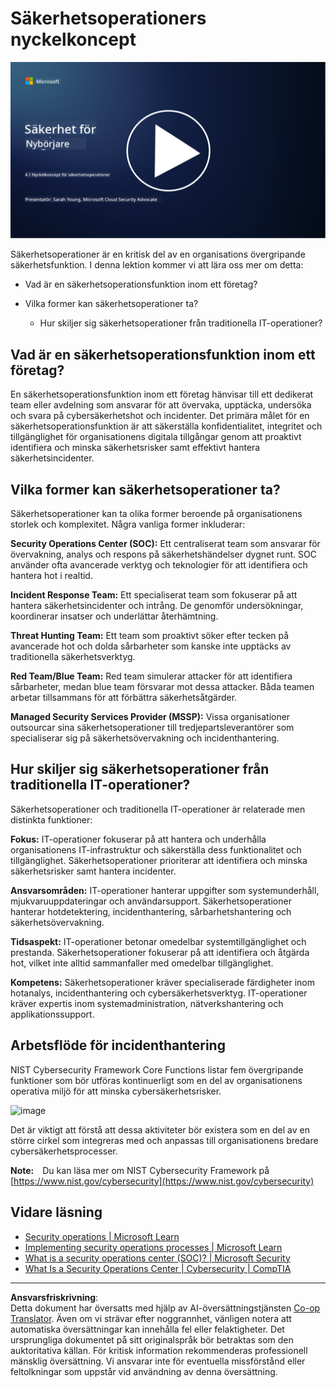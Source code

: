 <!--
CO_OP_TRANSLATOR_METADATA:
{
  "original_hash": "6a55b31df9eebf550d040cef0ef7dff3",
  "translation_date": "2025-09-04T02:03:03+00:00",
  "source_file": "4.1 SecOps key concepts.md",
  "language_code": "sv"
}
-->
# Säkerhetsoperationers nyckelkoncept

[![Titta på videon](../../translated_images/4-1_placeholder.0123f726051a7b9662e6dfa95b10962cbe64c002cde9640da84711fd8d3df642.sv.png)](https://learn-video.azurefd.net/vod/player?id=6a1cf511-89e0-493a-8ef9-91c458200266)

Säkerhetsoperationer är en kritisk del av en organisations övergripande säkerhetsfunktion. I denna lektion kommer vi att lära oss mer om detta:

 - Vad är en säkerhetsoperationsfunktion inom ett företag?
   
 - Vilka former kan säkerhetsoperationer ta?
   
   - Hur skiljer sig säkerhetsoperationer från traditionella IT-operationer?

## Vad är en säkerhetsoperationsfunktion inom ett företag?

En säkerhetsoperationsfunktion inom ett företag hänvisar till ett dedikerat team eller avdelning som ansvarar för att övervaka, upptäcka, undersöka och svara på cybersäkerhetshot och incidenter. Det primära målet för en säkerhetsoperationsfunktion är att säkerställa konfidentialitet, integritet och tillgänglighet för organisationens digitala tillgångar genom att proaktivt identifiera och minska säkerhetsrisker samt effektivt hantera säkerhetsincidenter.

## Vilka former kan säkerhetsoperationer ta?

Säkerhetsoperationer kan ta olika former beroende på organisationens storlek och komplexitet. Några vanliga former inkluderar:

**Security Operations Center (SOC):** Ett centraliserat team som ansvarar för övervakning, analys och respons på säkerhetshändelser dygnet runt. SOC använder ofta avancerade verktyg och teknologier för att identifiera och hantera hot i realtid.

**Incident Response Team:** Ett specialiserat team som fokuserar på att hantera säkerhetsincidenter och intrång. De genomför undersökningar, koordinerar insatser och underlättar återhämtning.

**Threat Hunting Team:** Ett team som proaktivt söker efter tecken på avancerade hot och dolda sårbarheter som kanske inte upptäcks av traditionella säkerhetsverktyg.

**Red Team/Blue Team:** Red team simulerar attacker för att identifiera sårbarheter, medan blue team försvarar mot dessa attacker. Båda teamen arbetar tillsammans för att förbättra säkerhetsåtgärder.

**Managed Security Services Provider (MSSP):** Vissa organisationer outsourcar sina säkerhetsoperationer till tredjepartsleverantörer som specialiserar sig på säkerhetsövervakning och incidenthantering.

## Hur skiljer sig säkerhetsoperationer från traditionella IT-operationer?

Säkerhetsoperationer och traditionella IT-operationer är relaterade men distinkta funktioner:

**Fokus:** IT-operationer fokuserar på att hantera och underhålla organisationens IT-infrastruktur och säkerställa dess funktionalitet och tillgänglighet. Säkerhetsoperationer prioriterar att identifiera och minska säkerhetsrisker samt hantera incidenter.

**Ansvarsområden:** IT-operationer hanterar uppgifter som systemunderhåll, mjukvaruuppdateringar och användarsupport. Säkerhetsoperationer hanterar hotdetektering, incidenthantering, sårbarhetshantering och säkerhetsövervakning.

**Tidsaspekt:** IT-operationer betonar omedelbar systemtillgänglighet och prestanda. Säkerhetsoperationer fokuserar på att identifiera och åtgärda hot, vilket inte alltid sammanfaller med omedelbar tillgänglighet.

**Kompetens:** Säkerhetsoperationer kräver specialiserade färdigheter inom hotanalys, incidenthantering och cybersäkerhetsverktyg. IT-operationer kräver expertis inom systemadministration, nätverkshantering och applikationssupport.

## Arbetsflöde för incidenthantering

NIST Cybersecurity Framework Core Functions listar fem övergripande funktioner som bör utföras kontinuerligt som en del av organisationens operativa miljö för att minska cybersäkerhetsrisker. 

![image](https://github.com/microsoft/Security-101/assets/139931591/f6d19dce-f96e-47bd-9e0a-8019675a602d)

Det är viktigt att förstå att dessa aktiviteter bör existera som en del av en större cirkel som integreras med och anpassas till organisationens bredare cybersäkerhetsprocesser. 

**Note:** Du kan läsa mer om NIST Cybersecurity Framework på [https://www.nist.gov/cybersecurity](https://www.nist.gov/cybersecurity)

## Vidare läsning

- [Security operations | Microsoft Learn](https://learn.microsoft.com/security/operations/overview?WT.mc_id=academic-96948-sayoung)
- [Implementing security operations processes | Microsoft Learn](https://learn.microsoft.com/security/operations/?WT.mc_id=academic-96948-sayoung)
- [What is a security operations center (SOC)? | Microsoft Security](https://www.microsoft.com/security/business/security-101/what-is-a-security-operations-center-soc?WT.mc_id=academic-96948-sayoung)
- [What Is a Security Operations Center | Cybersecurity | CompTIA](https://www.comptia.org/content/articles/what-is-a-security-operations-center)

---

**Ansvarsfriskrivning**:  
Detta dokument har översatts med hjälp av AI-översättningstjänsten [Co-op Translator](https://github.com/Azure/co-op-translator). Även om vi strävar efter noggrannhet, vänligen notera att automatiska översättningar kan innehålla fel eller felaktigheter. Det ursprungliga dokumentet på sitt originalspråk bör betraktas som den auktoritativa källan. För kritisk information rekommenderas professionell mänsklig översättning. Vi ansvarar inte för eventuella missförstånd eller feltolkningar som uppstår vid användning av denna översättning.